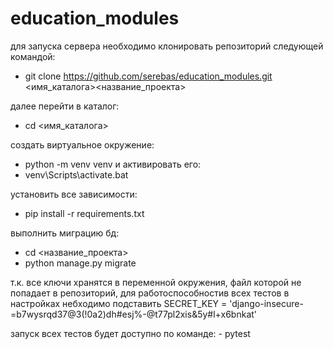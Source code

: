 # education_modules

для запуска сервера необходимо клонировать репозиторий следующей командой:
- git clone https://github.com/serebas/education_modules.git <имя_каталога>\<название_проекта>

далее перейти в каталог:
- cd <имя_каталога>

создать виртуальное окружение:
- python -m venv venv
и активировать его:
- venv\Scripts\activate.bat

установить все зависимости:
- pip install -r requirements.txt

выполнить миграцию бд:
- cd <название_проекта>
- python manage.py migrate

т.к. все ключи хранятся в переменной окружения, файл которой не попадает в репозиторий, для работоспособностив всех тестов
в настройках небходимо подставить SECRET_KEY = 'django-insecure-=b7wysrqd37@3(!0a2)dh#esj%-@t77pl2xis&5y#l+x6bnkat'

запуск всех тестов будет доступно по команде: - pytest

